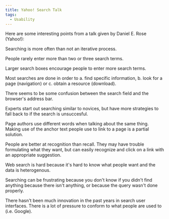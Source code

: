 ```yaml
---
title: Yahoo! Search Talk
tags:
  - Usability
---
```


Here are some interesting points from a talk given by Daniel E. Rose (Yahoo!):

Searching is more often than not an iterative process.

People rarely enter more than two or three search terms.

Larger search boxes encourage people to enter more search terms.

Most searches are done in order to a. find specific information, b. look for a page (navigation) or c. obtain a resource (download).

There seems to be some confusion between the search field and the browser's address bar.

Experts start out searching similar to novices, but have more strategies to fall back to if the search is unsuccesful.

Page authors use different words when talking about the same thing. Making use of the anchor text people use to link to a page is a partial solution.

People are better at recognition than recall. They may have trouble formulating what they want, but can easily recognize and click on a link with an appropriate suggestion.

Web search is hard because it's hard to know what people want and the data is heterogenous.

Searching can be frustrating because you don't know if you didn't find anything because there isn't anything, or because the query wasn't done properly.

There hasn't been much innovation in the past years in search user interfaces. There is a lot of pressure to conform to what people are used to (i.e. Google).
